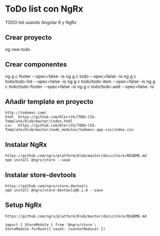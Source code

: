# ToDo list con NgRx

TODO list usando Angular 6 y NgRx

## Crear proyecto
ng new todo


## Crear componentes

ng g c footer --spec=false -is
ng g c todo --spec=false -is
ng g c todo/todo-list --spec=false -is
ng g c todo/todo-item --spec=false -is
ng g c todo/todo-footer --spec=false -is
ng g c todo/todo-add --spec=false -is

## Añadir template en proyecto
    http://todomvc.com/
    html  https://github.com/Klerith/TODO-CSS-Template/blob/master/index.html
    css   https://github.com/Klerith/TODO-CSS-Template/blob/master/node_modules/todomvc-app-css/index.css

## Instalar NgRx
    https://github.com/ngrx/platform/blob/master/docs/store/README.md
    npm install @ngrx/store --save

## Instalar store-devtools
    https://github.com/ngrx/store-devtools
    npm install @ngrx/store-devtools@6.1.0 --save

## Setup  NgRx
    https://github.com/ngrx/platform/blob/master/docs/store/README.md

    import { StoreModule } from '@ngrx/store';
    StoreModule.forRoot({ count: counterReducer })